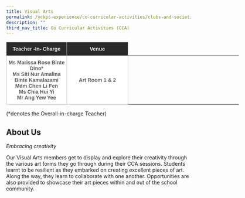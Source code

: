 ```yaml
---
title: Visual Arts
permalink: /yckps-experience/co-curricular-activities/clubs-and-societies/visual-arts/
description: ""
third_nav_title: Co Curricular Activities (CCA)
---
```

<style type="text/css">
.tg  {border-collapse:collapse;border-spacing:0;}
.tg td{border-color:black;border-style:solid;border-width:1px;font-family:Arial, sans-serif;font-size:14px;
  overflow:hidden;padding:10px 5px;word-break:normal;}
.tg th{border-color:black;border-style:solid;border-width:1px;font-family:Arial, sans-serif;font-size:14px;
  font-weight:normal;overflow:hidden;padding:10px 5px;word-break:normal;}
.tg .tg-12c9{background-color:#FFF;border-color:#c0c0c0;color:#58595B;font-weight:bold;text-align:center;vertical-align:top}
.tg .tg-qira{background-color:#FFF;border-color:#c0c0c0;color:#58595B;text-align:center;vertical-align:middle}
.tg .tg-lh01{background-color:#2A2A2A;border-color:#c0c0c0;color:#EEE;font-weight:bold;text-align:center;vertical-align:top}
.tg .tg-1hqx{background-color:#FFF;border-color:#c0c0c0;color:#58595B;font-weight:bold;text-align:center;vertical-align:middle}
</style>
<table class="tg" style="undefined;table-layout: fixed; width: 635px">
<colgroup>
<col style="width: 165.003906px">
<col style="width: 167.003906px">
<col style="width: 134.003906px">
<col style="width: 169.003906px">
</colgroup>
<thead>
  <tr>
    <th class="tg-lh01">Teacher -In- Charge </th>
    <th class="tg-lh01">Venue </th>
   </tr>
</thead>
<tbody>
  <tr>
    <td class="tg-12c9">Ms Marissa Rose Binte Dino*<br>
Ms Siti Nur Amalina Binte Kamalazami<br>
Mdm Chen Li Fen<br>
Ms Chia Hui Yi<br>
Mr Ang Yew Yee</td>
    <td class="tg-1hqx">Art Room 1 &amp; 2</td>
   </tr>
</tbody>
</table>
(*denotes the Overall-in-charge Teacher)&nbsp;  

About Us
-----

_Embracing creativity_  

Our Visual Arts members get to display and explore their creativity through the various art forms they go through during their CCA sessions. Students learnt to be resilient as they embarked on creating excellent pieces of art. Along the way, they learn to collaborate with one another. Opportunities are also provided to showcase their art pieces within and out of the school community.